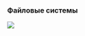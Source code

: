 ### Файловые системы

![](https://upload.wikimedia.org/wikipedia/commons/f/fb/The_Linux_Storage_Stack_Diagram.svg)




